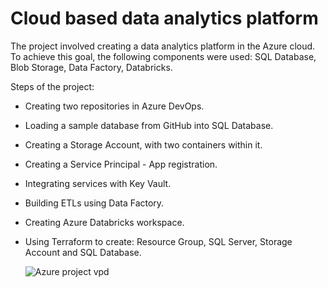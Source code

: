 # Cloud based data analytics platform
The project involved creating a data analytics platform in the Azure cloud. To achieve this goal, the following components were used: SQL Database, Blob Storage, Data Factory, Databricks.

Steps of the project:
- Creating two repositories in Azure DevOps.
- Loading a sample database from GitHub into SQL Database.
- Creating a Storage Account, with two containers within it.
- Creating a Service Principal - App registration.
- Integrating services with Key Vault.
- Building ETLs using Data Factory.
- Creating Azure Databricks workspace.
- Using Terraform to create: Resource Group, SQL Server, Storage Account and SQL Database.


 
  ![Azure project vpd](https://github.com/JustynaPortfolio/DareMentee/assets/159054537/92f242c1-4788-4f5b-81bf-ffc220d5651b)
